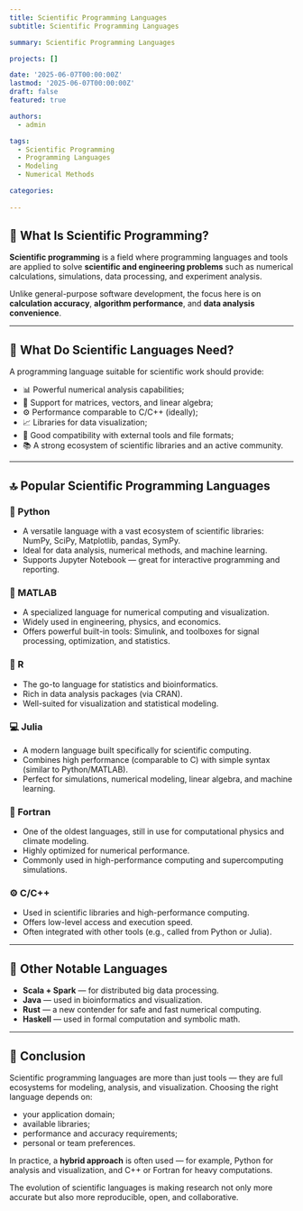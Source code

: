 ```yaml
---
title: Scientific Programming Languages
subtitle: Scientific Programming Languages

summary: Scientific Programming Languages

projects: []

date: '2025-06-07T00:00:00Z'
lastmod: '2025-06-07T00:00:00Z'
draft: false
featured: true

authors:
  - admin

tags:
  - Scientific Programming
  - Programming Languages
  - Modeling
  - Numerical Methods

categories:
  
---
```


## 🧪 What Is Scientific Programming?

**Scientific programming** is a field where programming languages and tools are applied to solve **scientific and engineering problems** such as numerical calculations, simulations, data processing, and experiment analysis.

Unlike general-purpose software development, the focus here is on **calculation accuracy**, **algorithm performance**, and **data analysis convenience**.

---

## 🧠 What Do Scientific Languages Need?

A programming language suitable for scientific work should provide:

- 📊 Powerful numerical analysis capabilities;
- 🧮 Support for matrices, vectors, and linear algebra;
- ⚙️ Performance comparable to C/C++ (ideally);
- 📈 Libraries for data visualization;
- 🧰 Good compatibility with external tools and file formats;
- 📚 A strong ecosystem of scientific libraries and an active community.

---

## 🔝 Popular Scientific Programming Languages

### 🐍 Python
- A versatile language with a vast ecosystem of scientific libraries: NumPy, SciPy, Matplotlib, pandas, SymPy.
- Ideal for data analysis, numerical methods, and machine learning.
- Supports Jupyter Notebook — great for interactive programming and reporting.

### 🧮 MATLAB
- A specialized language for numerical computing and visualization.
- Widely used in engineering, physics, and economics.
- Offers powerful built-in tools: Simulink, and toolboxes for signal processing, optimization, and statistics.

### 📘 R
- The go-to language for statistics and bioinformatics.
- Rich in data analysis packages (via CRAN).
- Well-suited for visualization and statistical modeling.

### 💻 Julia
- A modern language built specifically for scientific computing.
- Combines high performance (comparable to C) with simple syntax (similar to Python/MATLAB).
- Perfect for simulations, numerical modeling, linear algebra, and machine learning.

### 🧬 Fortran
- One of the oldest languages, still in use for computational physics and climate modeling.
- Highly optimized for numerical performance.
- Commonly used in high-performance computing and supercomputing simulations.

### ⚙️ C/C++
- Used in scientific libraries and high-performance computing.
- Offers low-level access and execution speed.
- Often integrated with other tools (e.g., called from Python or Julia).

---

## 🧰 Other Notable Languages

- **Scala + Spark** — for distributed big data processing.
- **Java** — used in bioinformatics and visualization.
- **Rust** — a new contender for safe and fast numerical computing.
- **Haskell** — used in formal computation and symbolic math.

---

## 📌 Conclusion

Scientific programming languages are more than just tools — they are full ecosystems for modeling, analysis, and visualization. Choosing the right language depends on:

- your application domain;
- available libraries;
- performance and accuracy requirements;
- personal or team preferences.

In practice, a **hybrid approach** is often used — for example, Python for analysis and visualization, and C++ or Fortran for heavy computations.

The evolution of scientific languages is making research not only more accurate but also more reproducible, open, and collaborative.

